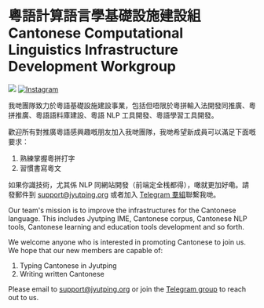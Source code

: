 # 粵語計算語言學基礎設施建設組 Cantonese Computational Linguistics Infrastructure Development Workgroup

[<img src="https://img.shields.io/badge/Twitter-1DA1F2?style=for-the-badge&logo=twitter&logoColor=white" />](https://twitter.com/Can_CLID)
[![Instagram](https://img.shields.io/badge/Instagram-%23E4405F.svg?style=for-the-badge&logo=Instagram&logoColor=white)](https://www.instagram.com/commonvoice.yue/)

我哋團隊致力於粵語基礎設施建設事業，包括但唔限於粵拼輸入法開發同推廣、粵拼推廣、粵語語料庫建設、粵語 NLP 工具開發、粵語學習工具開發。

歡迎所有對推廣粵語感興趣嘅朋友加入我哋團隊，我哋希望新成員可以滿足下面嘅要求：

1. 熟練掌握粵拼打字
1. 習慣書寫粵文

如果你識技術，尤其係 NLP 同網站開發（前端定全桟都得），噉就更加好嘞。請發郵件到 support@jyutping.org 或者加入 [Telegram 羣組](https://t.me/rime_cantonese)聯繫我哋。

Our team's mission is to improve the infrastructures for the Cantonese language. This includes Jyutping IME, Cantonese corpus, Cantonese NLP tools, Cantonese learning and education tools development and so forth.

We welcome anyone who is interested in promoting Cantonese to join us. We hope that our new members are capable of:

1. Typing Cantonese in Jyutping 
1. Writing written Cantonese

Please email to support@jyutping.org or join the [Telegram group](https://t.me/rime_cantonese) to reach out to us.
